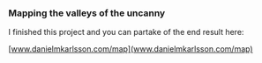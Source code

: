 ### Mapping the valleys of the uncanny

I finished this project and you can partake of the end result here:

[www.danielmkarlsson.com/map](www.danielmkarlsson.com/map)
